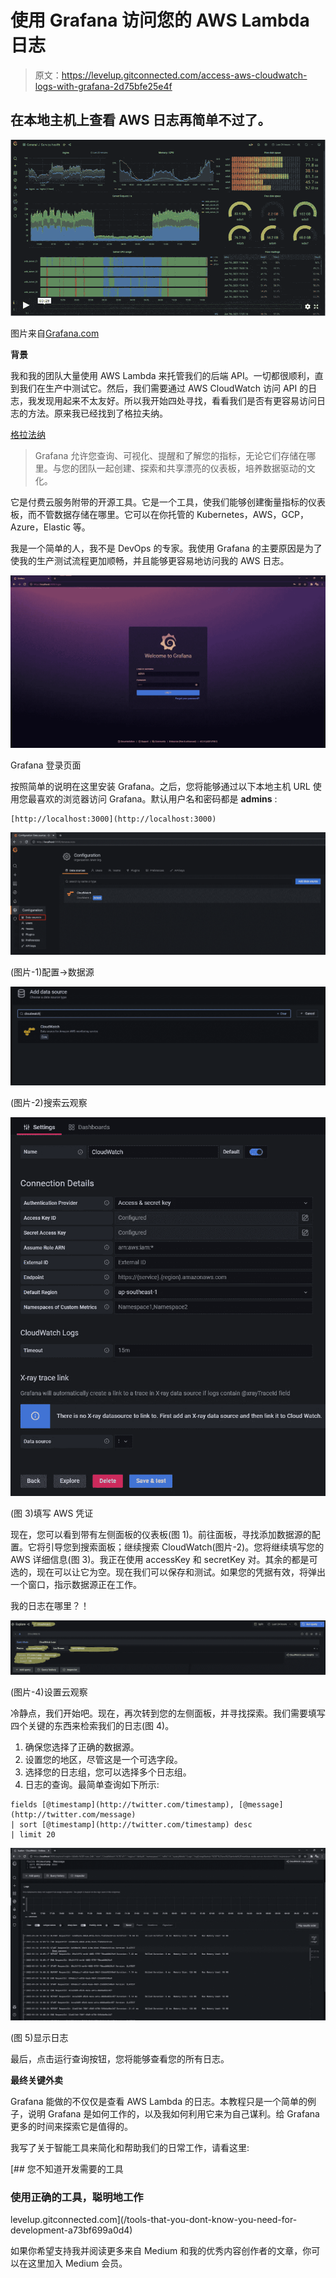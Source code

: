 # 使用 Grafana 访问您的 AWS Lambda 日志

> 原文：<https://levelup.gitconnected.com/access-aws-cloudwatch-logs-with-grafana-2d75bfe25e4f>

## 在本地主机上查看 AWS 日志再简单不过了。

![](img/63064a02672aa98c7601c211273daddb.png)

图片来自[Grafana.com](https://grafana.com/grafana/)

**背景**

我和我的团队大量使用 AWS Lambda 来托管我们的后端 API。一切都很顺利，直到我们在生产中测试它。然后，我们需要通过 AWS CloudWatch 访问 API 的日志，我发现用起来不太友好。所以我开始四处寻找，看看我们是否有更容易访问日志的方法。原来我已经找到了格拉夫纳。

[格拉法纳 ](https://grafana.com/oss/grafana/)

> Grafana 允许您查询、可视化、提醒和了解您的指标，无论它们存储在哪里。与您的团队一起创建、探索和共享漂亮的仪表板，培养数据驱动的文化。

它是付费云服务附带的开源工具。它是一个工具，使我们能够创建衡量指标的仪表板，而不管数据存储在哪里。它可以在你托管的 Kubernetes，AWS，GCP，Azure，Elastic 等。

我是一个简单的人，我不是 DevOps 的专家。我使用 Grafana 的主要原因是为了使我的生产测试流程更加顺畅，并且能够更容易地访问我的 AWS 日志。

![](img/d4ddd320ba438e0f5f297af4533c6cdc.png)

Grafana 登录页面

按照简单的说明在这里安装 Grafana。之后，您将能够通过以下本地主机 URL 使用您最喜欢的浏览器访问 Grafana。默认用户名和密码都是 **admins** :

```
[http://localhost:3000](http://localhost:3000)
```

![](img/976d717e902bfc9c58f67c1c554a26e0.png)

(图片-1)配置->数据源

![](img/f66bd95538e86e76e10e18f55db7a29b.png)

(图片-2)搜索云观察

![](img/99709543e9069daab07fa42fbb3b53a3.png)

(图 3)填写 AWS 凭证

现在，您可以看到带有左侧面板的仪表板(图 1)。前往面板，寻找添加数据源的配置。它将引导您到搜索面板；继续搜索 CloudWatch(图片-2)。您将继续填写您的 AWS 详细信息(图 3)。我正在使用 accessKey 和 secretKey 对。其余的都是可选的，现在可以让它为空。现在我们可以保存和测试。如果您的凭据有效，将弹出一个窗口，指示数据源正在工作。

我的日志在哪里？！

![](img/277ee6a3a3f60e66fe0f69bc55652df2.png)

(图片-4)设置云观察

冷静点，我们开始吧。现在，再次转到您的左侧面板，并寻找探索。我们需要填写四个关键的东西来检索我们的日志(图 4)。

1.  确保您选择了正确的数据源。
2.  设置您的地区，尽管这是一个可选字段。
3.  选择您的日志组，您可以选择多个日志组。
4.  日志的查询。最简单查询如下所示:

```
fields [@timestamp](http://twitter.com/timestamp), [@message](http://twitter.com/message)
| sort [@timestamp](http://twitter.com/timestamp) desc
| limit 20
```

![](img/91e199731a15a1f7d19b0a3d88caab42.png)

(图 5)显示日志

最后，点击运行查询按钮，您将能够查看您的所有日志。

**最终关键外卖**

Grafana 能做的不仅仅是查看 AWS Lambda 的日志。本教程只是一个简单的例子，说明 Grafana 是如何工作的，以及我如何利用它来为自己谋利。给 Grafana 更多的时间来探索它是值得的。

我写了关于智能工具来简化和帮助我们的日常工作，请看这里:

[](/tools-that-you-dont-know-you-need-for-development-a73bf699a0d4) [## 您不知道开发需要的工具

### 使用正确的工具，聪明地工作

levelup.gitconnected.com](/tools-that-you-dont-know-you-need-for-development-a73bf699a0d4) 

如果你希望支持我并阅读更多来自 Medium 和我的优秀内容创作者的文章，你可以在这里加入 Medium 会员。